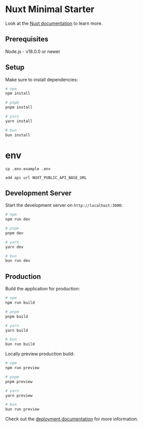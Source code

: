 # Nuxt Minimal Starter

Look at the [Nuxt documentation](https://nuxt.com/docs/getting-started/introduction) to learn more.

## Prerequisites

Node.js - v18.0.0 or newer

## Setup

Make sure to install dependencies:

```bash
# npm
npm install

# pnpm
pnpm install

# yarn
yarn install

# bun
bun install
```

# env
```
cp .env.example .env 
```
```
add api url NUXT_PUBLIC_API_BASE_URL
```

## Development Server

Start the development server on `http://localhost:3000`:

```bash
# npm
npm run dev

# pnpm
pnpm dev

# yarn
yarn dev

# bun
bun run dev
```

## Production

Build the application for production:

```bash
# npm
npm run build

# pnpm
pnpm build

# yarn
yarn build

# bun
bun run build
```

Locally preview production build:

```bash
# npm
npm run preview

# pnpm
pnpm preview

# yarn
yarn preview

# bun
bun run preview
```

Check out the [deployment documentation](https://nuxt.com/docs/getting-started/deployment) for more information.
